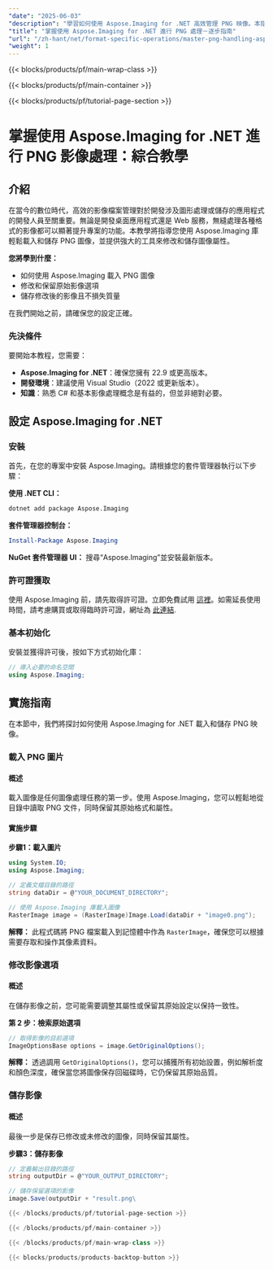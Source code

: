 ```yaml
---
"date": "2025-06-03"
"description": "學習如何使用 Aspose.Imaging for .NET 高效管理 PNG 映像。本指南涵蓋如何在保持圖像品質的同時載入、修改和保存 PNG 檔案。"
"title": "掌握使用 Aspose.Imaging for .NET 進行 PNG 處理－逐步指南"
"url": "/zh-hant/net/format-specific-operations/master-png-handling-aspose-imaging-net/"
"weight": 1
---
```


{{< blocks/products/pf/main-wrap-class >}}

{{< blocks/products/pf/main-container >}}

{{< blocks/products/pf/tutorial-page-section >}}
# 掌握使用 Aspose.Imaging for .NET 進行 PNG 影像處理：綜合教學

## 介紹
在當今的數位時代，高效的影像檔案管理對於開發涉及圖形處理或儲存的應用程式的開發人員至關重要。無論是開發桌面應用程式還是 Web 服務，無縫處理各種格式的影像都可以顯著提升專案的功能。本教學將指導您使用 Aspose.Imaging 庫輕鬆載入和儲存 PNG 圖像，並提供強大的工具來修改和儲存圖像屬性。

**您將學到什麼：**
- 如何使用 Aspose.Imaging 載入 PNG 圖像
- 修改和保留原始影像選項
- 儲存修改後的影像且不損失質量

在我們開始之前，請確保您的設定正確。

### 先決條件
要開始本教程，您需要：
- **Aspose.Imaging for .NET**：確保您擁有 22.9 或更高版本。
- **開發環境**：建議使用 Visual Studio（2022 或更新版本）。
- **知識**：熟悉 C# 和基本影像處理概念是有益的，但並非絕對必要。

## 設定 Aspose.Imaging for .NET

### 安裝
首先，在您的專案中安裝 Aspose.Imaging。請根據您的套件管理器執行以下步驟：

**使用 .NET CLI：**
```bash
dotnet add package Aspose.Imaging
```

**套件管理器控制台：**
```powershell
Install-Package Aspose.Imaging
```

**NuGet 套件管理器 UI：**
搜尋“Aspose.Imaging”並安裝最新版本。

### 許可證獲取
使用 Aspose.Imaging 前，請先取得許可證。立即免費試用 [這裡](https://releases.aspose.com/imaging/net/)。如需延長使用時間，請考慮購買或取得臨時許可證，網址為 [此連結](https://purchase。aspose.com/temporary-license/).

### 基本初始化
安裝並獲得許可後，按如下方式初始化庫：
```csharp
// 導入必要的命名空間
using Aspose.Imaging;
```

## 實施指南
在本節中，我們將探討如何使用 Aspose.Imaging for .NET 載入和儲存 PNG 映像。

### 載入 PNG 圖片
#### 概述
載入圖像是任何圖像處理任務的第一步。使用 Aspose.Imaging，您可以輕鬆地從目錄中讀取 PNG 文件，同時保留其原始格式和屬性。

#### 實施步驟
**步驟1：載入圖片**
```csharp
using System.IO;
using Aspose.Imaging;

// 定義文檔目錄的路徑
string dataDir = @"YOUR_DOCUMENT_DIRECTORY";

// 使用 Aspose.Imaging 庫載入圖像
RasterImage image = (RasterImage)Image.Load(dataDir + "image0.png");
```
**解釋：** 此程式碼將 PNG 檔案載入到記憶體中作為 `RasterImage`，確保您可以根據需要存取和操作其像素資料。

### 修改影像選項
#### 概述
在儲存影像之前，您可能需要調整其屬性或保留其原始設定以保持一致性。

**第 2 步：檢索原始選項**
```csharp
// 取得影像的目前選項
ImageOptionsBase options = image.GetOriginalOptions();
```
**解釋：** 透過調用 `GetOriginalOptions()`，您可以捕獲所有初始設置，例如解析度和顏色深度，確保當您將圖像保存回磁碟時，它仍保留其原始品質。

### 儲存影像
#### 概述
最後一步是保存已修改或未修改的圖像，同時保留其屬性。

**步驟3：儲存影像**
```csharp
// 定義輸出目錄的路徑
string outputDir = @"YOUR_OUTPUT_DIRECTORY";

// 儲存保留選項的影像
image.Save(outputDir + "result.png\

{{< /blocks/products/pf/tutorial-page-section >}}

{{< /blocks/products/pf/main-container >}}

{{< /blocks/products/pf/main-wrap-class >}}

{{< blocks/products/products-backtop-button >}}